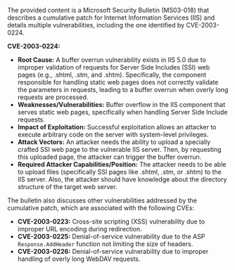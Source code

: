 The provided content is a Microsoft Security Bulletin (MS03-018) that describes a cumulative patch for Internet Information Services (IIS) and details multiple vulnerabilities, including the one identified by CVE-2003-0224.

**CVE-2003-0224:**

*   **Root Cause:** A buffer overrun vulnerability exists in IIS 5.0 due to improper validation of requests for Server Side Includes (SSI) web pages (e.g., .shtml, .stm, and .shtm). Specifically, the component responsible for handling static web pages does not correctly validate the parameters in requests, leading to a buffer overrun when overly long requests are processed.
*   **Weaknesses/Vulnerabilities:** Buffer overflow in the IIS component that serves static web pages, specifically when handling Server Side Include requests.
*   **Impact of Exploitation:** Successful exploitation allows an attacker to execute arbitrary code on the server with system-level privileges.
*  **Attack Vectors:** An attacker needs the ability to upload a specially crafted SSI web page to the vulnerable IIS server. Then, by requesting this uploaded page, the attacker can trigger the buffer overrun.
*   **Required Attacker Capabilities/Position:** The attacker needs to be able to upload files (specifically SSI pages like .shtml, .stm, or .shtm) to the IIS server. Also, the attacker should have knowledge about the directory structure of the target web server.

The bulletin also discusses other vulnerabilities addressed by the cumulative patch, which are associated with the following CVEs:

*   **CVE-2003-0223:** Cross-site scripting (XSS) vulnerability due to improper URL encoding during redirection.
*  **CVE-2003-0225:** Denial-of-service vulnerability due to the ASP `Response.AddHeader` function not limiting the size of headers.
*  **CVE-2003-0226:** Denial-of-service vulnerability due to improper handling of overly long WebDAV requests.
